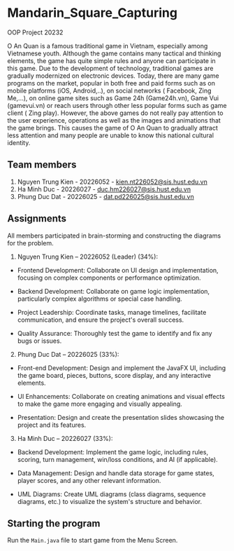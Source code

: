 # Mandarin_Square_Capturing
OOP Project 20232

O An Quan is a famous traditional game in Vietnam, especially among Vietnamese youth. Although the game contains many tactical and thinking elements, the game has quite simple rules and anyone can participate in this game. Due to the development of technology, traditional games are gradually modernized on electronic devices. Today, there are many game programs on the market, popular in both free and paid forms such as on mobile platforms (iOS, Android,..), on social networks ( Facebook, Zing Me,...), on online game sites such as Game 24h (Game24h.vn), Game Vui (gamevui.vn) or reach users through other less popular forms such as game client ( Zing play). However, the above games do not really pay attention to the user experience, operations as well as the images and animations that the game brings. This causes the game of O An Quan to gradually attract less attention and many people are unable to know this national cultural identity.
## Team members
1. Nguyen Trung Kien - 20226052 - kien.nt226052@sis.hust.edu.vn 
2. Ha Minh Duc - 20226027 - duc.hm226027@sis.hust.edu.vn 
3. Phung Duc Dat - 20226025 - dat.pd226025@sis.hust.edu.vn 
## Assignments
All members participated in brain-storming and constructing the diagrams for the problem.
1. Nguyen Trung Kien – 20226052 (Leader) (34%):

- Frontend Development: Collaborate on UI design and implementation, focusing on complex components or performance optimization.

- Backend Development: Collaborate on game logic implementation, particularly complex algorithms or special case handling.

- Project Leadership: Coordinate tasks, manage timelines, facilitate communication, and ensure the project's overall success.

- Quality Assurance: Thoroughly test the game to identify and fix any bugs or issues.

2. Phung Duc Dat – 20226025 (33%):

- Front-end Development: Design and implement the JavaFX UI, including the game board, pieces, buttons, score display, and any interactive elements.

- UI Enhancements: Collaborate on creating animations and visual effects to make the game more engaging and visually appealing.

- Presentation: Design and create the presentation slides showcasing the project and its features.

3. Ha Minh Duc – 20226027 (33%):
- Backend Development: Implement the game logic, including rules, scoring, turn management, win/loss conditions, and AI (if applicable).

- Data Management: Design and handle data storage for game states, player scores, and any other relevant information.

- UML Diagrams: Create UML diagrams (class diagrams, sequence diagrams, etc.) to visualize the system's structure and behavior.

## Starting the program
Run the `Main.java` file to start game from the Menu Screen.

